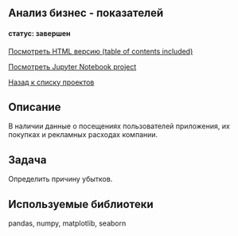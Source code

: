 ## Анализ бизнес - показателей
#### статус: завершен

[Посмотреть HTML версию (table of contents included)](https://ivanvashkovets.github.io/html_pages/bussines_analysis.html)

[Посмотреть Jupyter Notebook project](https://github.com/IvanVashkovets/Portfolio/blob/main/Анализ%20убытков%20приложения/bussines_analysis.ipynb)

[Назад к списку проектов](https://github.com/IvanVashkovets/Portfolio/tree/main)

## Описание
В наличии данные о посещениях пользователей приложения, их покупках и рекламных расходах компании.

## Задача
Определить причину убытков.

## Используемые библиотеки
pandas, numpy, matplotlib, seaborn
